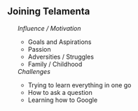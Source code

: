## Joining Telamenta
<ul>

  <em>Influence / Motivation</em>
  <ul>
      <li>Goals and Aspirations</li>
      <li>Passion</li>
      <li>Adversities / Struggles</li>
      <li>Family / Childhood </li>
  </ul>
  <em>Challenges</em>
    <ul>
      <li>Trying to learn everything in one go</li>
      <li>How to ask a question</li>
      <li>Learning how to Google</li>
    </ul>
</ul>
